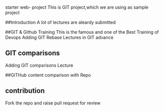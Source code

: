 starter web- project
This is GIT project,which we are using as sample project

##Introduction
A lot of lectures are aleardy submitted

##GIT & Github Training 
This is the famous and one of the Best Training of Devops
Adding GIT Rebase Lectures in GIT  advance

## GIT comparisons
Adding GIT compsrisons Lecture

##GITHub content 
comparison with Repo

## contribution
Fork the repo and raise pull request for review